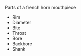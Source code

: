 <p> Parts of a french horn mouthpiece</p>
<ul>
<li>Rim</li>
<li>Diameter</li>
<li>Bite</li>
<li>Throat</li>
<li>Bore</li>
<li>Backbore</li>
<li>Shank</li>
</ul>
